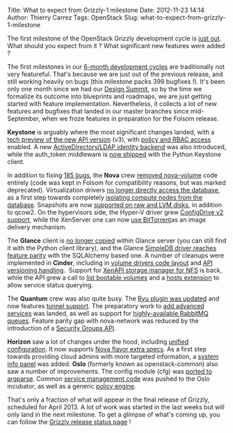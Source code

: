 Title: What to expect from Grizzly-1 milestone
Date: 2012-11-23 14:14
Author: Thierry Carrez
Tags: OpenStack
Slug: what-to-expect-from-grizzly-1-milestone

The first milestone of the OpenStack Grizzly development cycle is [just
out](http://lists.openstack.org/pipermail/openstack-announce/2012-November/000054.html).
What should you expect from it ? What significant new features were
added ?

The first milestones in our [6-month development
cycles](http://wiki.openstack.org/ReleaseCycle) are traditionally not
very featureful. That's because we are just out of the previous release,
and still working heavily on bugs (this milestone packs 399 bugfixes !).
It's been only one month since we had our [Design
Summit](http://wiki.openstack.org/Summit), so by the time we formalize
its outcome into blueprints and roadmaps, we are just getting started
with feature implementation. Nevertheless, it collects a lot of new
features and bugfixes that landed in our master branches since
mid-September, when we froze features in preparation for the Folsom
release.

**Keystone** is arguably where the most significant changes landed, with
a [tech preview of the new API
version](https://blueprints.launchpad.net/keystone/+spec/implement-v3-core-api)
(v3), with [policy and RBAC
access](https://blueprints.launchpad.net/keystone/+spec/rbac-keystone-api)
enabled. A new [ActiveDirectory/LDAP identity
backend](https://blueprints.launchpad.net/keystone/+spec/ad-ldap-identity-backend)
was also introduced, while the auth\_token middleware is [now
shipped](https://blueprints.launchpad.net/keystone/+spec/authtoken-to-keystoneclient-repo)
with the Python Keystone client.

In addition to fixing [185
bugs](https://launchpad.net/nova/grizzly/grizzly-1), the **Nova** crew
[removed
nova-volume](https://blueprints.launchpad.net/nova/+spec/delete-nova-volume)
code entirely (code was kept in Folsom for compatibility reasons, but
was marked deprecated). Virtualization drivers [no longer directly
access the
database](https://blueprints.launchpad.net/nova/+spec/no-db-virt), as a
first step towards completely [isolating compute nodes from the
database](https://blueprints.launchpad.net/nova/+spec/no-db-compute).
Snapshots are now [supported on raw and LVM
disks](https://blueprints.launchpad.net/nova/+spec/snapshots-for-everyone),
in addition to qcow2. On the hypervisors side, the Hyper-V driver grew
[ConfigDrive v2
support](https://blueprints.launchpad.net/nova/+spec/hyper-v-config-drive-v2),
while the XenServer one can now [use
BitTorrent](https://blueprints.launchpad.net/nova/+spec/xenserver-bittorrent-images)as
an image delivery mechanism.

The **Glance** client is [no longer
copied](https://blueprints.launchpad.net/glance/+spec/separate-client)
within Glance server (you can still find it with the Python client
library), and the Glance [SimpleDB driver reaches feature
parity](https://blueprints.launchpad.net/glance/+spec/glance-simple-db-parity)
with the SQLAlchemy based one. A number of cleanups were implemented in
**Cinder**, including in [volume drivers code
layout](https://blueprints.launchpad.net/cinder/+spec/driver-cleanup)
and [API versioning
handling](https://blueprints.launchpad.net/cinder/+spec/cinder-apiv2). 
Support for [XenAPI storage manager for
NFS](https://blueprints.launchpad.net/cinder/+spec/xenapi-storage-manager-nfs)
is back, while the API grew a call to [list bootable
volumes](https://blueprints.launchpad.net/cinder/+spec/list-bootable-volumes)
and a [hosts
extension](https://blueprints.launchpad.net/cinder/+spec/cinder-hosts-extension)
to allow service status querying.

The **Quantum** crew was also quite busy. The [Ryu plugin was
updated](https://blueprints.launchpad.net/quantum/+spec/ryu-plugin-update-for-ryu)
and now features [tunnel
support](https://blueprints.launchpad.net/quantum/+spec/ryu-tunnel-support).
The preparatory work to [add advanced
services](https://blueprints.launchpad.net/quantum/+spec/quantum-service-framework)
was landed, as well as support for [highly-available RabbitMQ
queues](https://blueprints.launchpad.net/quantum/+spec/high-available-quantum-queues-in-rabbitmq).
Feature parity gap with nova-network was reduced by the introduction of
a [Security Groups
API](https://blueprints.launchpad.net/quantum/+spec/quantum-security-groups).

**Horizon** saw a lot of changes under the hood, including [unified
configuration](https://blueprints.launchpad.net/horizon/+spec/unify-config).
It now supports [Nova flavor extra
specs](https://blueprints.launchpad.net/horizon/+spec/flavor-extra-specs).
As a first step towards providing cloud admins with more targeted
information, a [system info
panel](https://blueprints.launchpad.net/horizon/+spec/system-info-panel)
was added. **Oslo** (formerly known as openstack-common) also saw a
number of improvements. The config module (cfg) was [ported to
argparse](https://blueprints.launchpad.net/oslo/+spec/cfg-argparse).
Common [service management
code](https://blueprints.launchpad.net/oslo/+spec/service-infrastructure)
was pushed to the Oslo incubator, as well as a generic [policy
engine](https://blueprints.launchpad.net/oslo/+spec/new-policy-language).

That's only a fraction of what will appear in the final release of
Grizzly, scheduled for April 2013. A lot of work was started in the last
weeks but will only land in the next milestone. To get a glimpse of
what's coming up, you can follow the [Grizzly release status
page](http://wiki.openstack.org/releasestatus/) !
